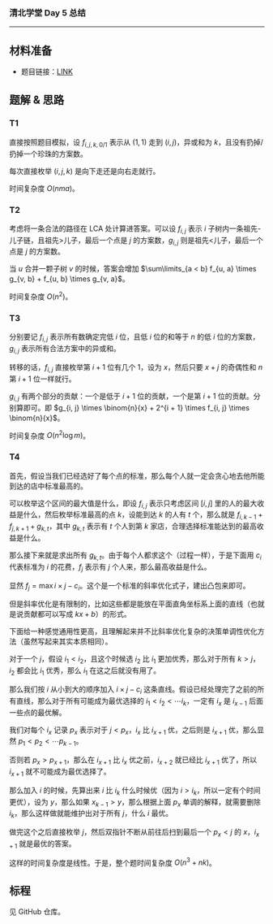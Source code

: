 ### 清北学堂 Day 5 总结

------------

## 材料准备

- 题目链接：[LINK](https://noip.ac/rs/problemset/show/247)

## 题解 & 思路

### T1

直接按照题目模拟，设 $f_{i, j, k, 0/1}$ 表示从 $(1, 1)$ 走到 $(i, j)$，异或和为 $k$，且没有扔掉/扔掉一个珍珠的方案数。

每次直接枚举 $(i, j, k)$ 是向下走还是向右走就行。

时间复杂度 $O(nma)$。



### T2

考虑将一条合法的路径在 LCA 处计算进答案。可以设 $f_{i, j}$ 表示 $i$ 子树内一条祖先-儿子链，且祖先>儿子，最后一个点是 $j$ 的方案数，$g_{i, j}$ 则是祖先<儿子，最后一个点是 $j$ 的方案数。

当 $u$ 合并一颗子树 $v$ 的时候，答案会增加 $\sum\limits_{a < b} f_{u, a} \times g_{v, b} + f_{u, b} \times g_{v, a}$。

时间复杂度 $O(n^2)$。



### T3

分别要记 $f_{i, j}$ 表示所有数确定完低 $i$ 位，且低 $i$ 位的和等于 $n$ 的低 $i$ 位的方案数，$g_{i, j}$ 表示所有合法方案中的异或和。

转移的话，$f_{i, j}$ 直接枚举第 $i + 1$ 位有几个 $1$，设为 $x$，然后只要 $x + j$ 的奇偶性和 $n$ 第 $i + 1$ 位一样就行。

$g_{i, j}$ 有两个部分的贡献：一个是低于 $i + 1$ 位的贡献，一个是第 $i + 1$ 位的贡献。分别算即可。即 $g_{i, j} \times \binom{n}{x} + 2^{i + 1} \times f_{i, j} \times \binom{n}{x}$。

时间复杂度 $O(n^2 \log m)$。



### T4

首先，假设当我们已经选好了每个点的标准，那么每个人就一定会贪心地去他所能到达的店中标准最高的。

可以枚举这个区间的最大值是什么，即设 $f_{i, j}$ 表示只考虑区间 $[i, j]$ 里的人的最大收益是什么，然后枚举标准最高的点 $k$，设能到达 $k$ 的人有 $t$ 个，那么就是 $f_{i, k - 1} + f_{j, k + 1} + g_{k, t}$，其中 $g_{k, t}$ 表示有 $t$ 个人到第 $k$ 家店，合理选择标准能达到的最高收益是什么。

那么接下来就是求出所有 $g_{k, t}$。由于每个人都求这个（过程一样），于是下面用 $c_i$ 代表标准为 $i$ 的花费，$f_j$ 表示有 $j$ 个人来，那么最高收益是什么。



显然 $f_j = \max i \times j - c_i$。这个是一个标准的斜率优化式子，建出凸包来即可。

但是斜率优化是有限制的，比如这些都是能放在平面直角坐标系上面的直线（也就是说贡献都可以写成 $kx + b$）的形式。

下面给一种感觉通用性更高，且理解起来并不比斜率优化复杂的决策单调性优化方法（虽然写起来其实本质相同）。



对于一个 $j$，假设 $i_1 < i_2$，且这个时候选 $i_2$ 比 $i_1$ 更加优秀，那么对于所有 $k > j$，$i_2$ 都会比 $i_1$ 优秀，那么 $i_1$ 在这之后就没有用了。

那么我们按 $i$ 从小到大的顺序加入 $i \times j - c_i$ 这条直线。假设已经处理完了之前的所有直线，那么对于所有可能成为最优选择的 $i_1 < i_2 < \cdots i_k$，一定有 $i_x$ 是 $i_{x - 1}$ 后面一些点的最优解。

我们对每个 $i_x$ 记录 $p_x$ 表示对于 $j < p_x$，$i_x$ 比 $i_{x + 1}$ 优，之后则是 $i_{x + 1}$ 优，那么显然 $p_1 < p_2 < \cdots p_{k - 1}$。

否则若 $p_x > p_{x + 1}$，那么在 $i_{x + 1}$ 比 $i_x$ 优之前，$i_{x + 2}$ 就已经比 $i_{x + 1}$ 优了，所以 $i_{x + 1}$ 就不可能成为最优选择了。



那么加入 $i$ 的时候，先算出来 $i$ 比 $i_k$ 什么时候优（因为 $i > i_k$，所以一定有个时间更优），设为 $y$，那么如果 $x_{k - 1} > y$，那么根据上面 $p_x$ 单调的解释，就需要删除 $i_k$，那么这样做就能维护出对于所有 $j$，什么 $i$ 最优。

做完这个之后直接枚举 $j$，然后双指针不断从前往后扫到最后一个 $p_x < j$ 的 $x$，$i_{x + 1}$ 就是最优的答案。

这样的时间复杂度是线性。于是，整个题时间复杂度 $O(n^3 + nk)$。

## 标程

见 GitHub 仓库。